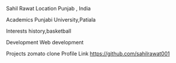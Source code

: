 Sahil Rawat
Location
Punjab , India

Academics
 Punjabi University,Patiala

Interests
history,basketball

Development
Web development

Projects
zomato clone
Profile Link
https://github.com/sahilrawat001
